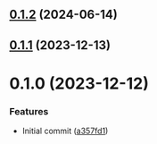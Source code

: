 ## [0.1.2](https://github.com/choi-jack/class-metadata/compare/v0.1.1...v0.1.2) (2024-06-14)



## [0.1.1](https://github.com/choi-jack/class-metadata/compare/v0.1.0...v0.1.1) (2023-12-13)



# 0.1.0 (2023-12-12)


### Features

* Initial commit ([a357fd1](https://github.com/choi-jack/class-metadata/commit/a357fd14fa2638d50e7c2c19c1c6f9631a29b0a1))



